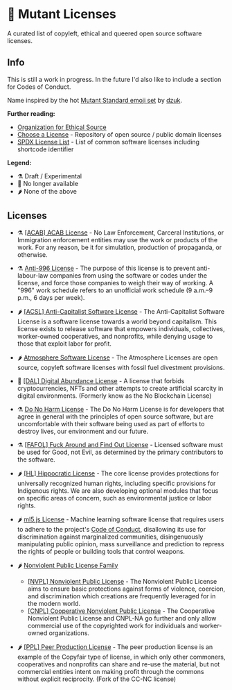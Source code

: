# 🦠 Mutant Licenses
A curated list of copyleft, ethical and queered open source software licenses.

## Info

This is still a work in progress. In the future I'd also like to include a section for Codes of Conduct.

Name inspired by the hot [Mutant Standard emoji set](https://mutant.tech/) by [dzuk](https://dzuk.zone/).

**Further reading:**

* [Organization for Ethical Source](https://ethicalsource.dev/)
* [Choose a License](https://choosealicense.com/) - Repository of open source / public domain licenses
* [SPDX License List](https://spdx.org/licenses/) - List of common software licenses including shortcode identifier

**Legend:**

* ⚗️ Draft / Experimental
* 🧊 No longer available
* 🌶️ None of the above

## Licenses

* ⚗️ [[ACAB] ACAB License](https://github.com/jgrey4296/acab/blob/main/LICENSE) - No Law Enforcement, Carceral Institutions, or Immigration enforcement entities may use the work or products of the work. For any reason, be it for simulation, production of propaganda, or otherwise.

* ⚗️ [Anti-996 License](https://github.com/996icu/996.ICU#license) - The purpose of this license is to prevent anti-labour-law companies from using the software or codes under the license, and force those companies to weigh their way of working. A "996" work schedule refers to an unofficial work schedule (9 a.m.–9 p.m., 6 days per week).

* 🌶️ [[ACSL] Anti-Capitalist Software License](https://anticapitalist.software/) - The Anti-Capitalist Software License is a software license towards a world beyond capitalism. This license exists to release software that empowers individuals, collectives, worker-owned cooperatives, and nonprofits, while denying usage to those that exploit labor for profit. 

* 🌶️ [Atmosphere Software License](https://www.open-austin.org/atmosphere-license/about/index.html) - The Atmosphere Licenses are open source, copyleft software licenses with fossil fuel divestment provisions. 

* 🧊 [[DAL] Digital Abundance License](https://web.archive.org/web/20220117162852/https://github.com/dzuk-mutant/digital-abundance-license) - A license that forbids cryptocurrencies, NFTs and other attempts to create artificial scarcity in digital environments. (Formerly know as the No Blockchain License)

* ⚗️ [Do No Harm License](https://github.com/raisely/NoHarm) - The Do No Harm License is for developers that agree in general with the principles of open source software, but are uncomfortable with their software being used as part of efforts to destroy lives, our environment and our future.

* ⚗️ [[FAFOL] Fuck Around and Find Out License](https://git.sr.ht/~boringcactus/fafol/tree/master/LICENSE.md) - Licensed software must be used for Good, not Evil, as determined by the primary contributors to the software.

* 🌶️ [[HL] Hippocratic License](https://firstdonoharm.dev/) - The core license provides protections for universally recognized human rights, including specific provisions for Indigenous rights. We are also developing optional modules that focus on specific areas of concern, such as environmental justice or labor rights.

* 🌶️ [ml5.js License](https://github.com/ml5js/Code-of-Conduct/blob/main/LICENSE.md) - Machine learning software license that requires users to adhere to the project's [Code of Conduct](https://github.com/ml5js/Code-of-Conduct), disallowing its use for discrimination against marginalized communities, disingenuously manipulating public opinion, mass surveillance and prediction to repress the rights of people or building tools that control weapons.

* 🌶️ [Nonviolent Public License Family](https://thufie.lain.haus/NPL.html)
  * [[NVPL] Nonviolent Public License](https://git.pixie.town/thufie/npl-builder/src/branch/main/nvpl.md) - The Nonviolent Public License aims to ensure basic protections against forms of violence, coercion, and discrimination which creations are frequently leveraged for in the modern world.
  * [[CNPL] Cooperative Nonviolent Public License](https://git.pixie.town/thufie/npl-builder/src/branch/main/cnpl.md) - The Cooperative Nonviolent Public License and CNPL-NA go further and only allow commercial use of the copyrighted work for individuals and worker-owned organizations.

* 🌶️ [[PPL] Peer Production License](https://wiki.p2pfoundation.net/Peer_Production_License) - The peer production license is an example of the Copyfair type of license, in which only other commoners, cooperatives and nonprofits can share and re-use the material, but not commercial entities intent on making profit through the commons without explicit reciprocity. (Fork of the CC-NC license)
